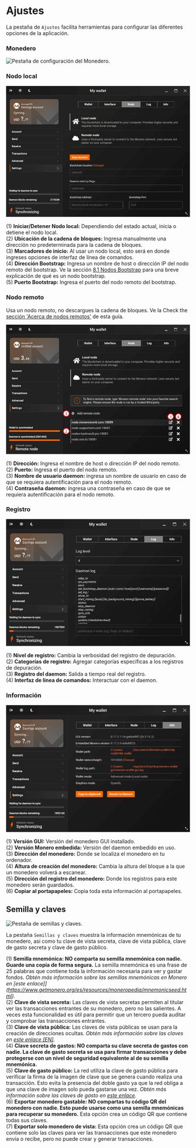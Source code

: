 # Ajustes

La pestaña de `Ajustes` facilita herramientas para configurar las diferentes opciones de la aplicación.

### Monedero

![Pestaña de configuración del Monedero.](media/black_settings-wallet.png)

### Nodo local

![Pestaña de configuración del nodo local.](media/black_settings-node-local_node.png)

(1) **Iniciar/Detener Nodo local:** Dependiendo del estado actual, inicia o detiene el nodo local.    
(2) **Ubicación de la cadena de bloques:** Ingresa manualmente una dirección no predeterminada para la cadena de bloques.    
(3) **Marcadores de inicio:** Al usar un nodo local, esto será en donde ingreses opciones de interfaz de línea de comandos.    
(4) **Dirección Bootstrap:** Ingresa un nombre de host o dirección IP del nodo remoto del bootstrap. Ve la sección [8.1 Nodos Bootstrap](#81-nodos-bootstrap) para una breve explicación de qué es un nodo bootstrap.    
(5) **Puerto Bootstrap:** Ingresa el puerto del nodo remoto del bootstrap.

### Nodo remoto

Usa un nodo remoto, no descargues la cadena de bloques. Ve la Check the [sección 'Acerca de nodos remotos'](#8-acerca-de-nodos-remotos) de esta guía.

![Pestaña de configuración del nodo remoto.](media/black_settings-node-remote_node.png)

(1) **Dirección:** Ingresa el nombre de host o dirección IP del nodo remoto.    
(2) **Puerto:** Ingresa el puerto del nodo remoto.    
(3) **Nombre de usuario daemon:**  ingresa un nombre de usuario en caso de que se requiera autentificación para el nodo remoto.    
(4) **Contraseña daemon:**  ingresa una contraseña en caso de que se requiera autentificación para el nodo remoto.

### Registro

![Pestaña de configuración del registro.](media/black_settings-log.png)

(1) **Nivel de registro:** Cambia la verbosidad del registro de depuración.    
(2) **Categorías de registro:** Agregar categorías específicas a los registros de depuración.    
(3) **Registro del daemon:** Salida a tiempo real del registro.    
(4) **Interfaz de línea de comandos:** Interactuar con el daemon.

### Información

![Pestaña de información](media/black_settings-info.png)

(1) **Versión GUI:** Versión del monedero GUI installado.    
(2) **Versión Monero embedida:** Versión del daemon embedido en uso.    
(3) **Dirección del monedero:** Donde se localiza el monedero en tu ordenador.    
(4) **Altura de creación del monedero:** Cambia la altura del bloque a la que un monedero volverá a escanear.    
(5) **Dirección del registro del monedero:** Donde los registros para este monedero serán guardados.    
(6) **Copiar al portapapeles:** Copia toda esta información al portapapeles.    

## Semilla y claves

![Pestaña de semillas y claves.](media/black_seed-keys.png)

La pestaña `Semillas y claves` muestra la información mnemónicas de tu monedero, así como tu clave de vista secreta, clave de vista pública, clave de gasto secreta y clave de gasto público.

(1) **Semilla mnemónica: NO comparta su semilla mnemónica con nadie. Guarde una copia de forma segura.** La semilla mnemónica es una frase de 25 palabras que contiene toda la información necesaria para ver y gastar fondos. _Obtén más información sobre las semillas mnemónicas en Monero en [este enlace]](https://www.getmonero.org/es/resources/moneropedia/mnemonicseed.html)._    
(2) **Clave de vista secreta:** Las claves de vista secretas permiten al titular ver las transacciones entrantes de su monedero, pero no las salientes. A veces esta funcionalidad es útil para permitir que un tercero pueda auditar y comprobar las transacciones entrantes.    
(3) **Clave de vista pública:** Las claves de vista públicas se usan para la creación de direcciones ocultas. _Obtén más información sobre las claves en [este enlace [EN]](https://getmonero.org/resources/moneropedia/viewkey.html)._    
(4) **Clave secreta de gastos: NO comparta su clave secreta de gastos con nadie. La clave de gasto secreta se usa para firmar transacciones y debe protegerse con un nivel de seguridad equivalente al de su semilla mnemónica.**    
(5) **Clave de gasto público:** La red utiliza la clave de gasto pública para verificar la firma de la imagen de clave que se genera cuando realiza una transacción. Esto evita la presencia del doble gasto ya que la red obliga a que una clave de imagen solo pueda gastarse una vez. _Obtén más información sobre las claves de gasto en [este enlace](https://www.getmonero.org/es/resources/moneropedia/spendkey.html)._    
(6) **Exportar monedero gastable: NO compartas tu código QR del monedero con nadie. Esto puede usarse como una semilla mnemónicas para recuperar su monedero.** Esta opción crea un código QR que contiene todas sus claves.    
(7) **Exportar solo monedero de vista:** Esta opción crea un código QR que contiene solo las claves para ver las transacciones que este monedero envía o recibe, pero no puede crear y generar transacciones.    

